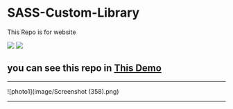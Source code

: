 # SASS-Custom-Library


<p>This Repo is for website</p>

![](https://img.shields.io/badge/HTML5-E34F26?style=for-the-badge&logo=html5&logoColor=white)
![](https://img.shields.io/badge/Sass-CC6699?style=for-the-badge&logo=sass&logoColor=white)

## you can see this repo in [This Demo](https://erfan7255.github.io/SASS-Custom-Library/)

---

![photo1](image/Screenshot (358).png)

---
